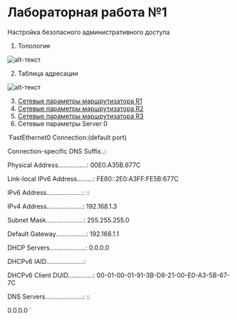 # Лабораторная работа №1
Настройка безопасного административного доступа

 
1.	Топология

![alt-текст][Топология]

[Топология]:https://github.com/b00mmer/lab1/blob/main/%D0%A2%D0%BE%D0%BF%D0%BE%D0%BB%D0%BE%D0%B3%D0%B8%D1%8F.jpg "Топология"

2. Таблица адресации

![alt-текст][Таблица]

[Таблица]:https://github.com/b00mmer/lab1/blob/main/%D0%A2%D0%B0%D0%B1%D0%BB%D0%B8%D1%86%D0%B0%20%D0%B0%D0%B4%D1%80%D0%B5%D1%81.JPG "Таблица адресации"

3. [Сетевые параметры маршрутизатора R1](https://github.com/b00mmer/lab1/blob/main/R1_running-config.txt)
4. [Сетевые параметры маршрутизатора R2](https://github.com/b00mmer/lab1/blob/main/R2_running-config.txt)
5. [Сетевые параметры маршрутизатора R3](https://github.com/b00mmer/lab1/blob/main/R3_running-config.txt)
6. Сетевые параметры Server 0

`FastEthernet0 Connection:(default port)

 Connection-specific DNS Suffix..: 
 
 Physical Address................: 00E0.A35B.677C 
 
 Link-local IPv6 Address.........: FE80::2E0:A3FF:FE5B:677C 
 
 IPv6 Address....................: :: 
 
 IPv4 Address....................: 192.168.1.3
 
 Subnet Mask.....................: 255.255.255.0
 
 Default Gateway.................: 192.168.1.1
 
 DHCP Servers....................: 0.0.0.0
 
 DHCPv6 IAID.....................: 
 
 DHCPv6 Client DUID..............: 00-01-00-01-91-3B-D8-21-00-E0-A3-5B-67-7C
 
 DNS Servers.....................: :: 
 
 0.0.0.0 `


